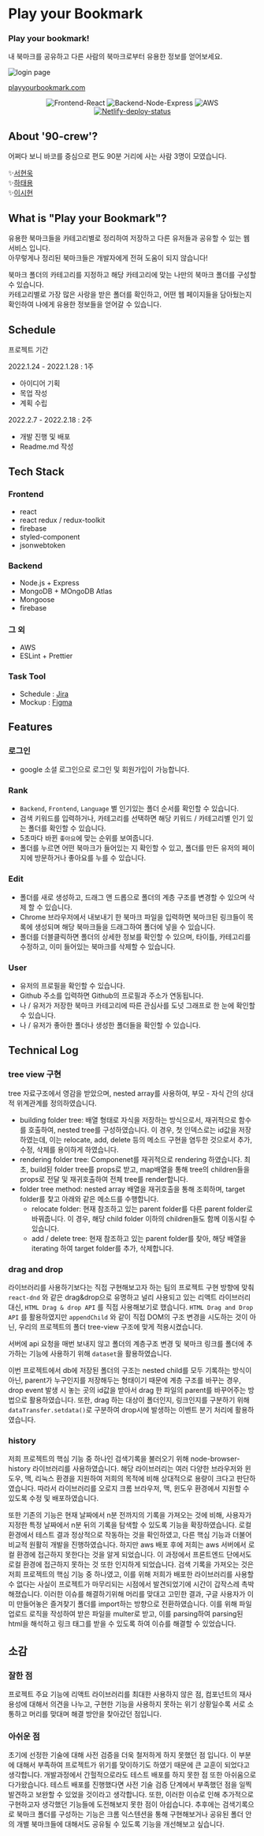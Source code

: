 # Play your Bookmark
### Play your bookmark!
내 북마크를 공유하고 다른 사람의 북마크로부터 유용한 정보를 얻어보세요.

![login page](https://user-images.githubusercontent.com/73685676/154782017-7e99de02-bb05-4a5a-9ba7-585e2e6b4c03.png)

[playyourbookmark.com](https://playyourbookmark.com)
<p align="center">
  <img src="https://img.shields.io/badge/Frontend-React-blue.svg" alt="Frontend-React">
  <img src="https://img.shields.io/badge/Backend-Node%20&%20Express-green.svg" alt="Backend-Node-Express">
  <img src="https://img.shields.io/badge/AWS-deployed-brightgreen" alt="AWS">
  <a href="https://gitkkal.xyz" title="Netlify-deploy-status">
    <img src="https://api.netlify.com/api/v1/badges/b53a6a4d-8634-4f9b-959b-6656ca76c6db/deploy-status" alt="Netlify-deploy-status">
  </a>
</p>

## About '90-crew'?
어쩌다 보니 바코를 중심으로 편도 90분 거리에 사는 사람 3명이 모였습니다.

✨[서현욱](https://github.com/Hyunwooksuh)
<br />
✨[하태용](https://github.com/hatae94)
<br />
✨[이시현](https://github.com/shlee39)

## What is "Play your Bookmark"?
유용한 북마크들을 카테고리별로 정리하여 저장하고 다른 유저들과 공유할 수 있는 웹 서비스 입니다.
<br />
아무렇게나 정리된 북마크들은 개발자에게 전혀 도움이 되지 않습니다!

북마크 폴더의 카테고리를 지정하고 해당 카테고리에 맞는 나만의 북마크 폴더를 구성할 수 있습니다.
<br />
카테고리별로 가장 많은 사랑을 받은 폴더를 확인하고, 어떤 웹 페이지들을 담아뒀는지 확인하여 나에게 유용한 정보들을 얻어갈 수 있습니다.

## Schedule
프로젝트 기간

2022.1.24 - 2022.1.28 : 1주
- 아이디어 기획
- 목업 작성
- 계획 수립

2022.2.7 - 2022.2.18 : 2주
- 개발 진행 및 배포
- Readme.md 작성

## Tech Stack
### Frontend
- react
- react redux / redux-toolkit
- firebase
- styled-component
- jsonwebtoken

### Backend
- Node.js + Express
- MongoDB + MOngoDB Atlas
- Mongoose
- firebase

### 그 외
- AWS
- ESLint + Prettier

### Task Tool
- Schedule : [Jira](https://90crew.atlassian.net/jira/software/projects/MYS/boards/1)
- Mockup : [Figma](https://www.figma.com/file/gSNpLMxkEmz0oscsBiIZ0y/play-your-bookmark)

## Features
### 로그인
- google 소셜 로그인으로 로그인 및 회원가입이 가능합니다.

### Rank
- `Backend`, `Frontend`, `Language` 별 인기있는 폴더 순서를 확인할 수 있습니다.
- 검색 키워드를 입력하거나, 카테고리를 선택하면 해당 키워드 / 카테고리별 인기 있는 폴더를 확인할 수 있습니다.
- 5초마다 바뀐 `좋아요`에 맞는 순위를 보여줍니다.
- 폴더를 누르면 어떤 북마크가 들어있는 지 확인할 수 있고, 폴더를 만든 유저의 페이지에 방문하거나 좋아요를 누를 수 있습니다.

### Edit
- 폴더를 새로 생성하고, 드래그 앤 드롭으로 폴더의 계층 구조를 변경할 수 있으며 삭제 할 수 있습니다.
- Chrome 브라우저에서 내보내기 한 북마크 파일을 입력하면 북마크된 링크들이 목록에 생성되며 해당 북마크들을 드래그하여 폴더에 넣을 수 있습니다.
- 폴더를 더블클릭하면 폴더의 상세한 정보를 확인할 수 있으며, 타이틀, 카테고리를 수정하고, 이미 들어있는 북마크를 삭제할 수 있습니다.

### User
- 유저의 프로필을 확인할 수 있습니다.
- Github 주소를 입력하면 Github의 프로필과 주소가 연동됩니다.
- 나 / 유저가 저장한 북마크 카테고리에 따른 관심사를 도넛 그래프로 한 눈에 확인할 수 있습니다.
- 나 / 유저가 좋아한 폴더나 생성한 폴더들을 확인할 수 있습니다.

## Technical Log
### tree view 구현
tree 자료구조에서 영감을 받았으며, nested array를 사용하여, 부모 - 자식 간의 상대적 위계관계를 정의하였습니다. 

- building folder tree: 배열 형태로 자식을 저장하는 방식으로서, 재귀적으로 함수를 호출하여, nested tree를 구성하였습니다. 이 경우, 첫 인덱스로는 id값을 저장하였는데, 이는 relocate, add, delete 등의 메소드 구현을 염두한 것으로서 추가, 수정, 삭제를 용이하게 하였습니다.
- rendering folder tree: Componenet를 재귀적으로 rendering 하였습니다. 최초, build된 folder tree를 props로 받고, map배열을 통해 tree의 children들을 props로 전달 및 재귀호출하여 전체 tree를 render합니다.
- folder tree method: nested array 배열을 재귀호출을 통해 조회하며, target folder를 찾고 아래와 같은 메소드를 수행합니다.
  - relocate folder: 현재 참조하고 있는 parent folder를 다른 parent folder로 바꿔줍니다. 이 경우, 해당 child folder 이하의 children들도 함께 이동시킬 수 있습니다. 
  - add / delete tree: 현재 참조하고 있는 parent folder를 찾아, 해당 배열을 iterating 하여 target folder를 추가, 삭제합니다.

### drag and drop

라이브러리를 사용하기보다는 직접 구현해보고자 하는 팀의 프로젝트 구현 방향에 맞춰 `react-dnd` 와 같은 drag&drop으로 유명하고 널리 사용되고 있는 리액트 라이브러리 대신, `HTML Drag & drop API` 를 직접 사용해보기로 했습니다. `HTML Drag and Drop API` 를 활용하였지만 `appendChild` 와 같이 직접 DOM의 구조 변경을 시도하는 것이 아닌, 우리의 프로젝트의 폴더 tree-view 구조에 맞게 적용시켰습니다.

서버에 api 요청을 매번 보내지 않고 폴더의 계층구조 변경 및 북마크 링크를 폴더에 추가하는 기능에 사용하기 위해 `dataset`을 활용하였습니다. 

이번 프로젝트에서 db에 저장된 폴더의 구조는 nested child를 모두 기록하는 방식이 아닌, parent가 누구인지를 저장해두는 형태이기 때문에 계층 구조를 바꾸는 경우, drop event 발생 시 놓는 곳의 id값을 받아서 drag 한 파일의 parent를 바꾸어주는 방법으로 활용하였습니다. 또한, drag 하는 대상이 폴더인지, 링크인지를 구분하기 위해 `dataTransfer.setdata()`로 구분하여 drop시에 발생하는 이벤트 분기 처리에 활용하였습니다.

### history
저희 프로젝트의 핵심 기능 중 하나인 검색기록을 불러오기 위해 node-browser-history 라이브러리를 사용하였습니다.
해당 라이브러리는 여러 다양한 브라우저와 윈도우, 맥, 리눅스 환경을 지원하여 저희의 목적에 비해 상대적으로 용량이 크다고 판단하였습니다.
따라서 라이브러리를 오로지 크롬 브라우저, 맥, 윈도우 환경에서 지원할 수 있도록 수정 및 배포하였습니다.

또한 기존의 기능은 현재 날짜에서 n분 전까지의 기록을 가져오는 것에 비해, 사용자가 지정한 특정 날짜에서 n분 뒤의 기록을 탐색할 수 있도록 기능을 확장하였습니다.
로컬 환경에서 테스트 결과 정상적으로 작동하는 것을 확인하였고, 다른 핵심 기능과 더불어 비교적 원활히 개발을 진행하였습니다.
하지만 aws 배포 후에 저희는 aws 서버에서 로컬 환경에 접근하지 못한다는 것을 알게 되었습니다.
이 과정에서 프론트엔드 단에서도 로컬 환경에 접근하지 못하는 것 또한 인지하게 되었습니다.
검색 기록을 가져오는 것은 저희 프로젝트의 핵심 기능 중 하나였고, 이를 위해 저희가 배포한 라이브러리를 사용할 수 없다는 사실이 프로젝트가 마무리되는 시점에서 발견되었기에 시간이 갑작스레 촉박해졌습니다.
이러한 이슈를 해결하기위해 머리를 맞대고 고민한 결과, 구글 사용자가 이미 만들어놓은 즐겨찾기 폴더를 import하는 방향으로 전환하였습니다.
이를 위해 파일 업로드 로직을 작성하여 받은 파일을 multer로 받고, 이를 parsing하여 parsing된 html을 해석하고 링크 태그를 받을 수 있도록 하여 이슈를 해결할 수 있었습니다.

## 소감
### 잘한 점
프로젝트 주요 기능에 리액트 라이브러리를 최대한 사용하지 않은 점, 컴포넌트의 재사용성에 대해서 의견을 나누고, 구현한 기능을 사용하지 못하는 위기 상황일수록 서로 소통하고 머리를 맞대며 해결 방안을 찾아갔던 점입니다.

### 아쉬운 점
초기에 선정한 기술에 대해 사전 검증을 더욱 철저하게 하지 못했던 점 입니다. 이 부분에 대해서 부족하여 프로젝트가 위기를 맞이하기도 하였기 때문에 큰 교훈이 되었다고 생각합니다.
개발과정에서 간헐적으로라도 테스트 배포를 하지 못한 점 또한 아쉬움으로 다가왔습니다. 테스트 배포를 진행했다면 사전 기술 검증 단계에서 부족했던 점을 일찍 발견하고 보완할 수 있었을 것이라고
생각합니다.
또한, 이러한 이슈로 인해 추가적으로 구현하고자 생각했던 기능들에 도전해보지 못한 점이 아쉽습니다. 
추후에는 검색기록으로 북마크 폴더를 구성하는 기능은 크롬 익스텐션을 통해 구현해보거나 공유된 폴더 안의 개별 북마크들에 대해서도 공유될 수 있도록 기능을 개선해보고 싶습니다.


